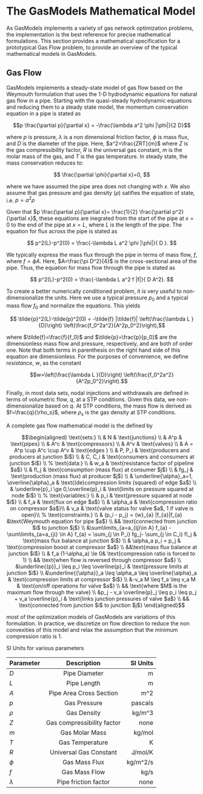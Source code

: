 # The GasModels Mathematical Model

As GasModels implements a variety of gas network optimization problems, the implementation is the best reference for precise mathematical formulations.  This section provides a mathematical specification for a prototypical Gas Flow problem, to provide an overview of the typical mathematical models in GasModels.


## Gas Flow

GasModels implements a steady-state model of gas flow based on the Weymouth formulation that uses the 1-D hydrodynamic equations for natural gas flow in a pipe. Starting with the quasi-steady hydrodynamic equations and reducing them to a steady state model, the momentum conservation equation in a pipe is stated as


```math
p \frac{\partial p}{\partial x} = -\frac{\lambda a^2 \phi |\phi|}{2 D}
```


where $p$ is pressure, $\lambda$ is a non dimensional friction factor, $\phi$ is mass flux, and $D$ is the diameter of the pipe. Here, $a^2=\frac{ZRT}{m}$ where $Z$ is the gas compressibility factor, $R$ is the universal gas constant, $m$ is the molar mass of the gas, and $T$ is the gas temperature. In steady state, the mass conservation reduces to:

```math
    \frac{\partial \phi}{\partial x}=0, 
```

where we have assumed the pipe area does not changing with $x$. We also assume that gas pressure and gas density ($\rho$) satifies the equation of state, i.e. $p = a^2 \rho$ 


Given that $p \frac{\partial p}{\partial x}= \frac{1}{2} \frac{\partial p^2}{\partial x}$, these equations are inegrated from the start of the pipe at $x=0$ to the end of the pipe at $x=L$, where $L$ is the length of the pipe. The equation for flux across the pipe is stated as

```math
    p^2(L)-p^2(0) = \frac{-\lambda L a^2 \phi |\phi|}{ D }. 
```

We typically express the mass flux through the pipe in terms of mass flow, $f$, where $f=\phi A$. Here, $A=\frac{\pi D^2}{4}$ is the cross-sectional area of the pipe. Thus, the equation for mass flow through the pipe is stated as 

```math
    p^2(L)-p^2(0) = \frac{-\lambda L a^2 f |f|}{ D A^2}. 
```

To create a better numerically conditioned problem, it is very useful to non-dimensionalize the units. Here we use a typical pressure $p_0$ and a typical mass flow $f_0$ and normalize the equations. This yields

```math
    \tilde{p}^2(L)-\tilde{p}^2(0) = -\tilde{f} |\tilde{f}| \left(\frac{\lambda L }{D}\right) \left(\frac{f_0^2a^2}{A^2p_0^2}\right),
```

where $\tilde{f}=\frac{f}{f_0}$ and $\tilde{p}=\frac{p}{p_0}$ are the dimensionless mass flow and pressure, respectively, and are both of order one. Note that both terms in parenthesis on the right hand side of this equation are dimensionless.  For the purposes of convenience, we define *resistance*, $w$, as the constant 

```math
w=\left(\frac{\lambda L }{D}\right) \left(\frac{f_0^2a^2}{A^2p_0^2}\right).
```  

Finally, in most data sets, nodal injections and withdrawals are defined in terms of volumetric flow, $q$, at a STP conditions. Given this data, we non-dimensionalize based on $q$. At STP conditions, the mass flow is derived as $f=\frac{q}{\rho_s}$, where  $\rho_s$ is the gas density at STP conditions.

A complete gas flow mathematical model is the defined by

```math
\begin{aligned}
\text{sets:} \\
& N & \text{junctions} \\
& A^p & \text{pipes}  \\
& A^c & \text{compressors}  \\
& A^v & \text{valves}  \\
& A = A^p \cup A^c \cup A^v & \text{edges }  \\
& P, P_i & \text{producers and producers at junction $i$}   \\
& C, C_i & \text{consumers and consumers at junction $i$}    \\
%
\text{data:} \\
& w_a & \text{resistance factor of pipeline $a$} \\
& fl_j & \text{consumption (mass flux) at consumer $j$} \\
& fg_j & \text{production (mass flux) at producer $j$} \\
& \underline{\alpha}_a=1, \overline{\alpha}_a & \text{(de)compression limits (squared) of edge $a$} \\
& \underline{p}_i \ge 0,\overline{p}_i & \text{limits on pressure squared at node $i$} \\
%
\text{variables:} \\
& p_i & \text{pressure squared at node $i$} \\
& f_a & \text{flux on edge $a$} \\
& \alpha_a & \text{compression ratio on compressor $a$}\\
& v_a & \text{valve status for valve $a$, 1 if valve is open}\\
%
\text{constraints:} \\
& (p_i - p_j) = {w}_{a} |f_{a}|f_{a} &\text{Weymouth equation for pipe $a$} \\
&& \text{connected from junction $i$ to junction $j$}  \\
&\sum\limits_{a=a_{ij}\in A} f_{a} - \sum\limits_{a=a_{ji} \in A} f_{a} = \sum_{j \in P_i} fg_j- \sum_{j \in C_i} fl_j & \text{mass flux balance at junction $i$} \\
& \alpha_a p_i = p_j & \text{compression boost at compressor $a$} \\
&&\text{mass flux balance at junction $i$} \\
& f_a (1-\alpha_a) \le 0& \text{compression ratio is forced to 1} \\
&& \text{when flow is reversed through compressor $a$} \\
&\underline{{p}}_i \leq p_i \leq \overline{p}_i & \text{pressure limits at junction $i$} \\
&\underline{{\alpha}}_a \leq \alpha_a \leq \overline{\alpha}_a & \text{compression limits at compressor $i$} \\
&-v_a M \leq f_a \leq v_a M & \text{on/off operations for valve $a$} \\
&& \text{where $M$ is the maximum flow through the valve} \\
&p_j - v_a \overline{p}_j \leq p_i \leq p_j + v_a \overline{p}_i & \text{links junction pressures of valve $a$} \\
&& \text{connected from junction $i$ to junction $j$}
\end{aligned}
```

most of the optimization models of GasModels are variations of this formulation. In practice, we discretize on flow direction to reduce the non convexities of this model and relax the assumption that the minimum compression ratio is 1.

SI Units for various parameters

| Parameter     | Description                | SI Units |
| ------------- |:--------------------------:| --------:|
| $D$           | Pipe Diameter              | m        |
| $L$           | Pipe Length                | m        |
| $A$           | Pipe Area Cross Section    | m^2      |
| $p$           | Gas Pressure               | pascals  |
| $\rho$        | Gas Density                | kg/m^3   |
| $Z$           | Gas compressibility factor | none     |
| $m$           | Gas Molar Mass             | kg/mol   |
| $T$           | Gas Temperature            | K        |
| $R$           | Universal Gas Constant     | J/mol/K  |
| $\phi$        | Gas Mass Flux              | kg/m^2/s |
| $f$           | Gas Mass Flow              | kg/s     |
| $\lambda$     | Pipe friction factor       | none     |




